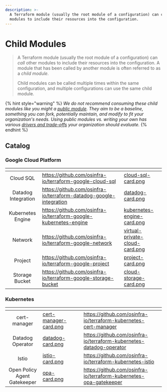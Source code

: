 ```yaml
---
description: >-
  A Terraform module (usually the root module of a configuration) can call other
  modules to include their resources into the configuration.
---
```


# Child Modules

> A Terraform module (usually the root module of a configuration) can _call_ other modules to include their resources into the configuration. A module that has been called by another module is often referred to as a _child module._
>
> Child modules can be called multiple times within the same configuration, and multiple configurations can use the same child module.

{% hint style="warning" %}
_We do not recommend consuming these child modules like you might a_ [_public module_](https://registry.terraform.io/browse/modules)_. They aim to be a baseline, something you can fork, potentially maintain, and modify to fit your organization's needs. Using public modules vs. writing your own has various_ [_drivers and trade-offs_](../../architecture-decision-records/adr-0003.md) _your organization should evaluate._
{% endhint %}

## Catalog

### Google Cloud Platform

<table data-view="cards"><thead><tr><th align="center"></th><th data-hidden data-card-target data-type="content-ref"></th><th data-hidden data-card-cover data-type="files"></th></tr></thead><tbody><tr><td align="center">Cloud SQL</td><td><a href="https://github.com/osinfra-io/terraform-google-cloud-sql">https://github.com/osinfra-io/terraform-google-cloud-sql</a></td><td><a href="../../../.gitbook/assets/cloud-sql-card.png">cloud-sql-card.png</a></td></tr><tr><td align="center">Datadog Integration</td><td><a href="https://github.com/osinfra-io/terraform-datadog-google-integration">https://github.com/osinfra-io/terraform-datadog-google-integration</a></td><td><a href="../../../.gitbook/assets/datadog-card.png">datadog-card.png</a></td></tr><tr><td align="center">Kubernetes Engine</td><td><a href="https://github.com/osinfra-io/terraform-google-kubernetes-engine">https://github.com/osinfra-io/terraform-google-kubernetes-engine</a></td><td><a href="../../../.gitbook/assets/kubernetes-engine-card.png">kubernetes-engine-card.png</a></td></tr><tr><td align="center">Network</td><td><a href="https://github.com/osinfra-io/terraform-google-network">https://github.com/osinfra-io/terraform-google-network</a></td><td><a href="../../../.gitbook/assets/virtual-private-cloud-card.png">virtual-private-cloud-card.png</a></td></tr><tr><td align="center">Project</td><td><a href="https://github.com/osinfra-io/terraform-google-project">https://github.com/osinfra-io/terraform-google-project</a></td><td><a href="../../../.gitbook/assets/project-card.png">project-card.png</a></td></tr><tr><td align="center">Storage Bucket</td><td><a href="https://github.com/osinfra-io/terraform-google-storage-bucket">https://github.com/osinfra-io/terraform-google-storage-bucket</a></td><td><a href="../../../.gitbook/assets/cloud-storage-card.png">cloud-storage-card.png</a></td></tr></tbody></table>

### Kubernetes

<table data-view="cards" data-full-width="false"><thead><tr><th align="center"></th><th data-hidden data-card-cover data-type="files"></th><th data-hidden></th><th data-hidden></th><th data-hidden data-card-target data-type="content-ref"></th><th data-hidden></th></tr></thead><tbody><tr><td align="center">cert-manager</td><td><a href="../../../.gitbook/assets/cert-manager-card.png">cert-manager-card.png</a></td><td></td><td></td><td><a href="https://github.com/osinfra-io/terraform-kubernetes-cert-manager">https://github.com/osinfra-io/terraform-kubernetes-cert-manager</a></td><td></td></tr><tr><td align="center">Datadog Operator</td><td><a href="../../../.gitbook/assets/datadog-card.png">datadog-card.png</a></td><td></td><td></td><td><a href="https://github.com/osinfra-io/terraform-kubernetes-datadog-operator">https://github.com/osinfra-io/terraform-kubernetes-datadog-operator</a></td><td></td></tr><tr><td align="center">Istio</td><td><a href="../../../.gitbook/assets/istio-card.png">istio-card.png</a></td><td></td><td></td><td><a href="https://github.com/osinfra-io/terraform-kubernetes-istio">https://github.com/osinfra-io/terraform-kubernetes-istio</a></td><td></td></tr><tr><td align="center">Open Policy Agent Gatekeeper</td><td><a href="../../../.gitbook/assets/opa-card.png">opa-card.png</a></td><td></td><td></td><td><a href="https://github.com/osinfra-io/terraform-kubernetes-opa-gatekeeper">https://github.com/osinfra-io/terraform-kubernetes-opa-gatekeeper</a></td><td></td></tr></tbody></table>
